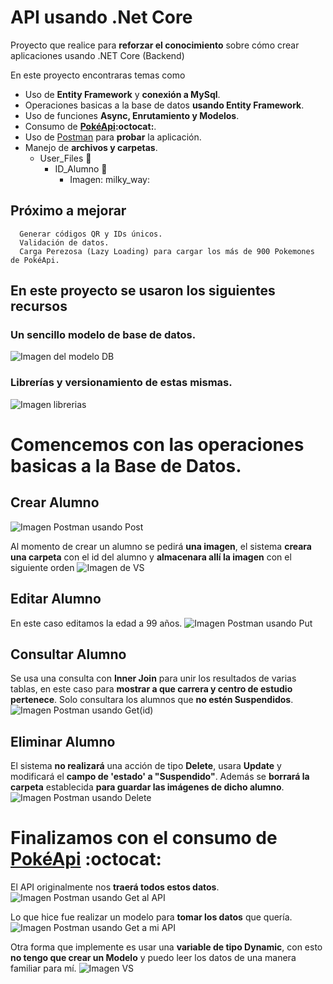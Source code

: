 # API usando .Net Core
Proyecto que realice para **reforzar el conocimiento** sobre cómo crear aplicaciones usando .NET Core (Backend)

En este proyecto encontraras temas como
  - Uso de **Entity Framework** y **conexión a MySql**.
  - Operaciones basicas a la base de datos **usando Entity Framework**.
  - Uso de funciones **Async, Enrutamiento y Modelos**.
  - Consumo de **[PokéApi](https://pokeapi.co/):octocat:**.
  - Uso de [Postman](https://www.getpostman.com/) para **probar** la aplicación.
  - Manejo de **archivos y carpetas**.
    - User_Files :file_folder:
      - ID_Alumno :file_folder:
        - Imagen: milky_way:   
## Próximo a mejorar
      Generar códigos QR y IDs únicos.
      Validación de datos.
      Carga Perezosa (Lazy Loading) para cargar los más de 900 Pokemones de PokéApi.
## En este proyecto se usaron los siguientes recursos

### Un sencillo modelo de base de datos.
 ![Imagen del modelo DB](https://github.com/Amonbe8080/Practica_API_Angular/blob/backend/Screenshots/DB.png)
 
### Librerías y versionamiento de estas mismas. 
  ![Imagen librerias](https://github.com/Amonbe8080/Practica_API_Angular/blob/backend/Screenshots/Nuget.png)
  
# Comencemos con las operaciones basicas a la Base de Datos.

## Crear Alumno
 ![Imagen Postman usando Post](https://github.com/Amonbe8080/Practica_API_Angular/blob/backend/Screenshots/Post.png)
 
 Al momento de crear un alumno se pedirá **una imagen**, el sistema **creara una carpeta** con el id del alumno y **almacenara allí la imagen** con el siguiente orden
 ![Imagen de VS](https://github.com/Amonbe8080/Practica_API_Angular/blob/backend/Screenshots/Post_Files.png)
 
## Editar Alumno
 En este caso editamos la edad a 99 años.
 ![Imagen Postman usando Put](https://github.com/Amonbe8080/Practica_API_Angular/blob/backend/Screenshots/Put.png)
 
 
## Consultar Alumno
Se usa una consulta con **Inner Join** para unir los resultados de varias tablas, en este caso para **mostrar a que carrera y centro de estudio pertenece**.
 Solo consultara los alumnos que **no estén Suspendidos**.
 ![Imagen Postman usando Get(id)](https://github.com/Amonbe8080/Practica_API_Angular/blob/backend/Screenshots/Get_ID.png)
 
 
## Eliminar Alumno
 El sistema **no realizará** una acción de tipo **Delete**, usara **Update** y modificará el **campo de 'estado' a "Suspendido"**.
 Además se **borrará la carpeta** establecida **para guardar las imágenes de dicho alumno**.
 ![Imagen Postman usando Delete](https://github.com/Amonbe8080/Practica_API_Angular/blob/backend/Screenshots/Delete.png)
 
# Finalizamos con el consumo de [PokéApi](https://pokeapi.co/) :octocat:
  El API originalmente nos **traerá todos estos datos**.
 ![Imagen Postman usando Get al API](https://github.com/Amonbe8080/Practica_API_Angular/blob/backend/Screenshots/Get_Pokemon_Original.png)
 
 Lo que hice fue realizar un modelo para **tomar los datos** que quería.
 ![Imagen Postman usando Get a mi API](https://github.com/Amonbe8080/Practica_API_Angular/blob/backend/Screenshots/Get_Pokemon.png)
 
 Otra forma que implemente es usar una **variable de tipo Dynamic**, con esto **no tengo que crear un Modelo** y puedo leer los datos de una manera familiar para mí.
 ![Imagen VS](https://github.com/Amonbe8080/Practica_API_Angular/blob/backend/Screenshots/dynamic.png)
 
